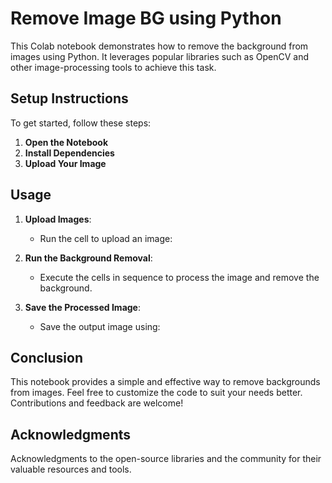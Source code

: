# Remove Image BG using Python
This Colab notebook demonstrates how to remove the background from images using Python. It leverages popular libraries such as OpenCV and other image-processing tools to achieve this task. 

## Setup Instructions
To get started, follow these steps:
1. **Open the Notebook**
2. **Install Dependencies**
3. **Upload Your Image**

## Usage
1. **Upload Images**: 
    - Run the cell to upload an image:

2. **Run the Background Removal**:
    - Execute the cells in sequence to process the image and remove the background. 

3. **Save the Processed Image**:
    - Save the output image using:

## Conclusion
This notebook provides a simple and effective way to remove backgrounds from images. Feel free to customize the code to suit your needs better. Contributions and feedback are welcome!

## Acknowledgments
Acknowledgments to the open-source libraries and the community for their valuable resources and tools.

  
